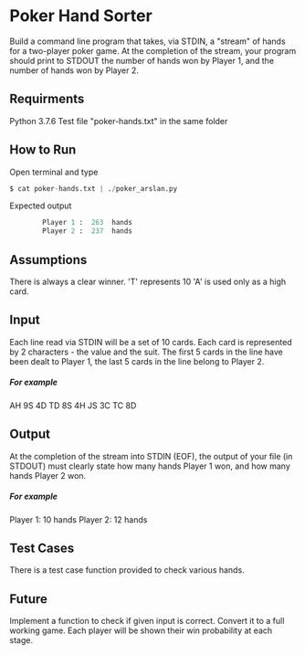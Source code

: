 # Poker Hand Sorter
Build a command line program that takes, via STDIN, a "stream" of hands for a two-player poker game. At the completion of the stream, your program should print to STDOUT the number of hands won by Player 1, and the number of hands won by Player 2.

## Requirments 
Python 3.7.6
Test file "poker-hands.txt" in the same folder

## How to Run
Open terminal and type
```python
$ cat poker-hands.txt | ./poker_arslan.py
```
Expected output 
```python
        Player 1 :  263  hands    
        Player 2 :  237  hands
```

## Assumptions
There is always a clear winner.
'T' represents 10
'A' is used only as a high card.

## Input
Each line read via STDIN will be a set of 10 cards. Each card is represented by 2 characters - the value and the suit. The first 5 cards in the line have been dealt to Player 1, the last 5 cards in the line belong to Player 2.
##### For example
AH 9S 4D TD 8S 4H JS 3C TC 8D

## Output
At the completion of the stream into STDIN (EOF), the output of your file (in STDOUT) must clearly state how many hands Player 1 won, and how many hands Player 2 won.
##### For example
Player 1: 10 hands
Player 2: 12 hands

## Test Cases
There is a test case function provided to check various hands.

## Future
Implement a function to check if given input is correct.
Convert it to a full working game.
Each player will be shown their win probability at each stage.
